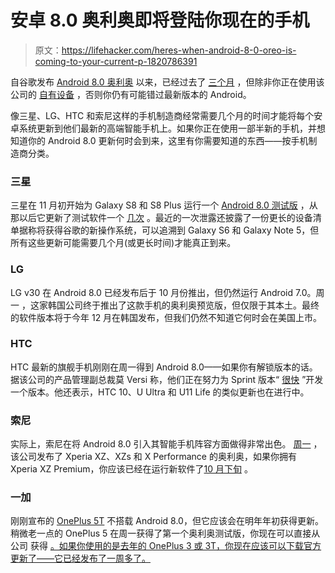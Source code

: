# 安卓 8.0 奥利奥即将登陆你现在的手机

> 原文：<https://lifehacker.com/heres-when-android-8-0-oreo-is-coming-to-your-current-p-1820786391>

自谷歌发布 [Android 8.0 奥利奥](https://lifehacker.com/how-to-install-android-oreo-on-your-phone-1798732967) 以来，已经过去了 [三个月](http://fieldguide.gizmodo.com/11-things-you-can-do-in-android-oreo-that-you-couldnt-b-1798337832) ，但除非你正在使用该公司的 [自有设备](https://lifehacker.com/how-does-google-s-pixel-2-stack-up-to-its-predecessor-1819148085#_ga=2.157501882.1225073181.1511792732-1313785359.1499701416) ，否则你仍有可能错过最新版本的 Android。



像三星、LG、HTC 和索尼这样的手机制造商经常需要几个月的时间才能将每个安卓系统更新到他们最新的高端智能手机上。如果你正在使用一部半新的手机，并想知道你的 Android 8.0 更新何时会到来，这里有你需要知道的东西——按手机制造商分类。

### **三星**

三星在 11 月初开始为 Galaxy S8 和 S8 Plus 运行一个 [Android 8.0 测试版](https://lifehacker.com/how-to-get-the-android-8-0-oreo-beta-on-your-galaxy-s8-1820046557#_ga=2.233037982.1827269324.1511759274-1167719708.1504278915) ，从那以后它更新了测试软件一个 [几次](http://www.androidpolice.com/2017/11/23/third-oreo-beta-update-now-rolling-galaxy-s8-s8/) 。最近的一次泄露还披露了一份更长的设备清单据称将获得谷歌的新操作系统，可以追溯到 Galaxy S6 和 Galaxy Note 5，但所有这些更新可能需要几个月(或更长时间)才能真正到来。

### **LG**

LG v30 在 Android 8.0 已经发布后于 10 月份推出，但仍然运行 Android 7.0。周一 ，这家韩国公司终于推出了这款手机的奥利奥预览版，但仅限于其本土。最终的软件版本将于今年 12 月在韩国发布，但我们仍然不知道它何时会在美国上市。

### **HTC**

HTC 最新的旗舰手机刚刚在周一得到 Android 8.0——如果你有解锁版本的话。据该公司的产品管理副总裁莫 Versi 称，他们正在努力为 Sprint 版本“ [很快](https://twitter.com/moversi/status/934515278465118210) ”开发一个版本。他还表示，HTC 10、U Ultra 和 U11 Life 的类似更新也在进行中。

### **索尼**

实际上，索尼在将 Android 8.0 引入其智能手机阵容方面做得非常出色。 [周一](https://www.androidauthority.com/android-8-0-oreo-update-rolls-sony-xperia-xz-xzs-817740/) ，该公司发布了 Xperia XZ、XZs 和 X Performance 的奥利奥，如果你拥有 Xperia XZ Premium，你应该已经在运行新软件了[10 月下旬](https://blogs.sonymobile.com/2017/10/23/starting-our-android-8-0-oreo-rollout-with-xperia-xz-premium/) 。

### **一加**

刚刚宣布的 [OnePlus 5T](https://lifehacker.com/how-the-oneplus-5t-stacks-up-to-its-smartphone-competit-1820514848) 不搭载 Android 8.0，但它应该会在明年年初获得更新。稍微老一点的 OnePlus 5 在周一获得了第一个奥利奥测试版，你现在可以直接从公司 获得 [。如果你使用的是去年的 OnePlus 3 或 3T，你现在应该可以下载官方更新了——它已经发布了一周多了。](https://forums.oneplus.net/threads/oxygenos-open-beta-1-android-o-for-the-oneplus-5.691585/)